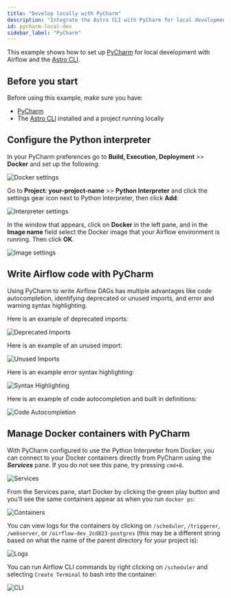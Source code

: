 ```yaml
---
title: "Develop locally with PyCharm"
description: "Integrate the Astro CLI with PyCharm for local development."
id: pycharm-local-dev
sidebar_label: "PyCharm"
---
```


This example shows how to set up [PyCharm]((https://www.jetbrains.com/pycharm/)) for local development with Airflow and the [Astro CLI](https://docs.astronomer.io/astro/cli/overview).

## Before you start

Before using this example, make sure you have:

- [PyCharm](https://www.jetbrains.com/pycharm/)
- The [Astro CLI](https://docs.astronomer.io/astro/cli/install-cli) installed and a project running locally

## Configure the Python interpreter

In your PyCharm preferences go to **Build, Execution, Deployment** >> **Docker** and set up the following:

![Docker settings](/img/examples/pycharm_local_dev_docker_settings.png)

Go to **Project: your-project-name** >> **Python Interpreter** and click the settings gear icon next to Python Interpreter, then click **Add**:

![Interpreter settings](/img/examples/pycharm_local_dev_interpreter.png)

In the window that appears, click on **Docker** in the left pane, and in the **Image name** field select the Docker image that your Airflow environment is running. Then click **OK**.

![Image settings](/img/examples/pycharm_local_dev_docker_image.png)

## Write Airflow code with PyCharm

Using PyCharm to write Airflow DAGs has multiple advantages like code autocompletion, identifying deprecated or unused imports, and error and warning syntax highlighting.

Here is an example of deprecated imports:

![Deprecated Imports](/img/examples/pycharm_local_dev_deprecated_import.png)

Here is an example of an unused import:

![Unused Imports](/img/examples/pycharm_local_dev_unused_import.png)

Here is an example error syntax highlighting:

![Syntax Highlighting](/img/examples/pycharm_local_dev_syntax_highlighting.png)

Here is an example of code autocompletion and built in definitions:

![Code Autocompletion](/img/examples/pycharm_local_dev_autocomplete.png)

## Manage Docker containers with PyCharm

With PyCharm configured to use the Python Interpreter from Docker, you can connect to your Docker containers directly from PyCharm using the ***Services*** pane. If you do not see this pane, try pressing `cmd+8`.

![Services](/img/examples/pycharm_local_dev_docker_services.png)

From the Services pane, start Docker by clicking the green play button and you’ll see the same containers appear as when you run `docker ps`:

![Containers](/img/examples/pycharm_local_dev_containers.png)

You can view logs for the containers by clicking on `/scheduler`, `/triggerer`, `/webserver`, or `/airflow-dev_2cd823-postgres` (this may be a different string based on what the name of the parent directory for your project is):

![Logs](/img/examples/pycharm_local_dev_logs.png)

You can run Airflow CLI commands by right clicking on `/scheduler` and selecting `Create Terminal` to bash into the container:

![CLI](/img/examples/pycharm_local_dev_cli.png)
